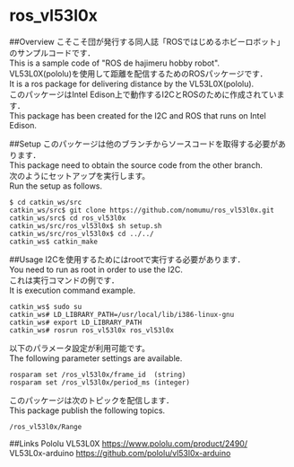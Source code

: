 # ros_vl53l0x

##Overview
こそこそ団が発行する同人誌「ROSではじめるホビーロボット」のサンプルコードです．  
This is a sample code of "ROS de hajimeru hobby robot".  
VL53L0X(pololu)を使用して距離を配信するためのROSパッケージです．  
It is a ros package for delivering distance by the VL53L0X(pololu).  
このパッケージはIntel Edison上で動作するI2CとROSのために作成されています．  
This package has been created for the I2C and ROS that runs on Intel Edison.  

##Setup
このパッケージは他のブランチからソースコードを取得する必要があります．  
This package need to obtain the source code from the other branch.  
次のようにセットアップを実行します。  
Run the setup as follows.  

    $ cd catkin_ws/src  
    catkin_ws/src$ git clone https://github.com/nomumu/ros_vl53l0x.git  
    catkin_ws/src$ cd ros_vl53l0x  
    catkin_ws/src/ros_vl53l0x$ sh setup.sh
    catkin_ws/src/ros_vl53l0x$ cd ../../  
    catkin_ws$ catkin_make  

##Usage
I2Cを使用するためにはrootで実行する必要があります．  
You need to run as root in order to use the I2C.  
これは実行コマンドの例です．  
It is execution command example.  

    catkin_ws$ sudo su  
    catkin_ws# LD_LIBRARY_PATH=/usr/local/lib/i386-linux-gnu  
    catkin_ws# export LD_LIBRARY_PATH  
    catkin_ws# rosrun ros_vl53l0x ros_vl53l0x  

以下のパラメータ設定が利用可能です。  
The following parameter settings are available.  

    rosparam set /ros_vl53l0x/frame_id  (string)  
    rosparam set /ros_vl53l0x/period_ms (integer)  

このパッケージは次のトピックを配信します．  
This package publish the following topics.  

    /ros_vl53l0x/Range  

##Links
Pololu VL53L0X <https://www.pololu.com/product/2490/>  
VL53L0x-arduino <https://github.com/pololu/vl53l0x-arduino>  

